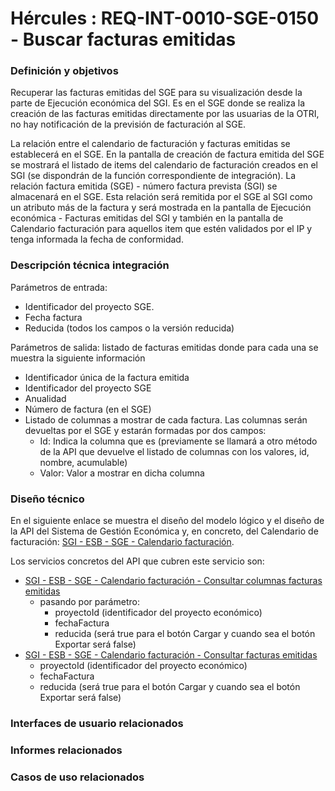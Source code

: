 # Hércules : REQ\-INT\-0010\-SGE\-0150 \- Buscar facturas emitidas







### Definición y objetivos

Recuperar las facturas emitidas del SGE para su visualización desde la parte de Ejecución económica del SGI. Es en el SGE donde se realiza la creación de las facturas emitidas directamente por las usuarias de la OTRI, no hay notificación de la previsión de facturación al SGE.  


La relación entre el calendario de facturación y facturas emitidas se establecerá en el SGE. En la pantalla de creación de factura emitida del SGE se mostrará el listado de items del calendario de facturación creados en el SGI (se dispondrán de la función correspondiente de integración). La relación factura emitida (SGE) \- número factura prevista (SGI) se almacenará en el SGE. Esta relación será remitida por el SGE al SGI como un atributo más de la factura y será mostrada en la pantalla de Ejecución económica \- Facturas emitidas del SGI y también en la pantalla de Calendario facturación para aquellos item que estén validados por el IP y tenga informada la fecha de conformidad.  








### Descripción técnica integración

Parámetros de entrada:

* Identificador del proyecto SGE.
* Fecha factura
* Reducida (todos los campos o la versión reducida)

Parámetros de salida: listado de facturas emitidas donde para cada una se muestra la siguiente información

* Identificador única de la factura emitida
* Identificador del proyecto SGE
* Anualidad
* Número de factura (en el SGE)
* Listado de columnas a mostrar de cada factura. Las columnas serán devueltas por el SGE y estarán formadas por dos campos:
	+ Id: Indica la columna que es (previamente se llamará a otro método de la API que devuelve el listado de columnas con los valores, id, nombre, acumulable)
	+ Valor: Valor a mostrar en dicha columna

### Diseño técnico

En el siguiente enlace se muestra el diseño del modelo lógico y el diseño de la API del Sistema de Gestión Económica y, en concreto, del Calendario de facturación: [SGI \- ESB \- SGE \- Calendario facturación](/hercules/sgi-sistema-de-gestion-de-investigacion/diseno/componentes/sgi-esb/sgi-esb-sge/sgi-esb-sge-calendario-facturacion/index.md "/hercules/sgi-sistema-de-gestion-de-investigacion/diseno/componentes/sgi-esb/sgi-esb-sge/sgi-esb-sge-calendario-facturacion/index.md").

Los servicios concretos del API que cubren este servicio son:

* [SGI \- ESB \- SGE \- Calendario facturación \- Consultar columnas facturas emitidas](/hercules/sgi-sistema-de-gestion-de-investigacion/diseno/componentes/sgi-esb/sgi-esb-sge/sgi-esb-sge-calendario-facturacion/sgi-esb-sge-calendario-facturacion-facturas-emitidas-buscar-columnas.md "/hercules/sgi-sistema-de-gestion-de-investigacion/diseno/componentes/sgi-esb/sgi-esb-sge/sgi-esb-sge-calendario-facturacion/sgi-esb-sge-calendario-facturacion-facturas-emitidas-buscar-columnas.md")
	+ pasando por parámetro:
		- proyectoId (identificador del proyecto económico)
		- fechaFactura
		- reducida (será true para el botón Cargar y cuando sea el botón Exportar será false)
* [SGI \- ESB \- SGE \- Calendario facturación \- Consultar facturas emitidas](/hercules/sgi-sistema-de-gestion-de-investigacion/diseno/componentes/sgi-esb/sgi-esb-sge/sgi-esb-sge-calendario-facturacion/sgi-esb-sge-calendario-facturacion-facturas-emitidas-buscar-columnas.md "/hercules/sgi-sistema-de-gestion-de-investigacion/diseno/componentes/sgi-esb/sgi-esb-sge/sgi-esb-sge-calendario-facturacion/sgi-esb-sge-calendario-facturacion-facturas-emitidas-buscar-columnas.md")
	+ proyectoId (identificador del proyecto económico)
	+ fechaFactura
	+ reducida (será true para el botón Cargar y cuando sea el botón Exportar será false)






### Interfaces de usuario relacionados







### Informes relacionados







### Casos de uso relacionados









